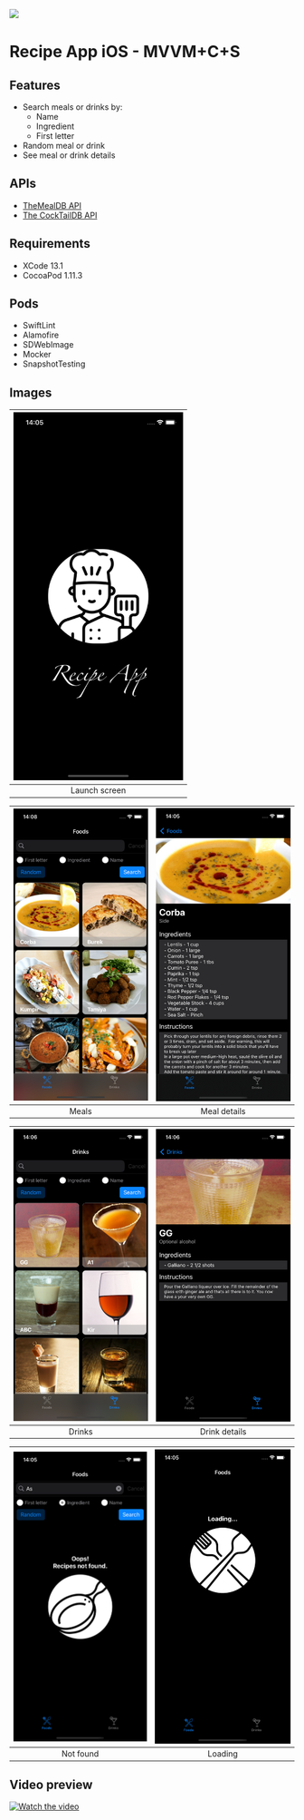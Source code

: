 ![](https://app.bitrise.io/app/d34fe4028f2d0c3b/status.svg?token=Kgot587rITfVCaLBRE44aQ&branch=master)

# Recipe App iOS - MVVM+C+S

## Features
- Search meals or drinks by:
  - Name
  - Ingredient
  - First letter
- Random meal or drink
- See meal or drink details

## APIs
- [TheMealDB API](https://www.themealdb.com/)
- [The CockTailDB API](https://www.thecocktaildb.com/api.php)
## Requirements 
 - XCode 13.1
 - CocoaPod 1.11.3

## Pods
- SwiftLint
- Alamofire
- SDWebImage
- Mocker
- SnapshotTesting

## Images

|<img src="./Public/launch-screen.png" width="300"> |
|:---:|
| Launch screen |

|<img src="./Public/meals-main.png" width="300">| <img src="./Public/meal-detail.png" width="300"> |
|:---:| :---:|
| Meals | Meal details|

|<img src="./Public/drinks-main.png" width="300">| <img src="./Public/drink-detail.png" width="300"> |
|:---:| :---:|
| Drinks | Drink details|

|<img src="./Public/not-found.png" width="300">| <img src="./Public/loading.png" width="300"> |
|:---:| :---:|
| Not found | Loading|

## Video preview
[![Watch the video](https://img.youtube.com/vi/XF0ukSnF1y4/hqdefault.jpg)](https://youtu.be/XF0ukSnF1y4)
